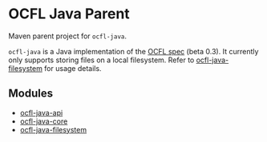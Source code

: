 # OCFL Java Parent

Maven parent project for `ocfl-java`.

`ocfl-java` is a Java implementation of the [OCFL spec](https://ocfl.io/) (beta 0.3). It currently only supports storing
files on a local filesystem. Refer to [ocfl-java-filesystem](https://github.com/pwinckles/ocfl-java-filesystem) for usage
details.

## Modules

* [ocfl-java-api](https://github.com/pwinckles/ocfl-java-api)
* [ocfl-java-core](https://github.com/pwinckles/ocfl-java-core)
* [ocfl-java-filesystem](https://github.com/pwinckles/ocfl-java-filesystem)
